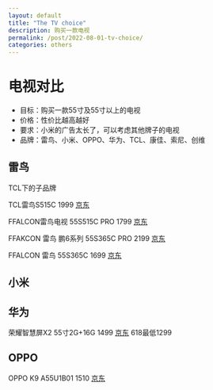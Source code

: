 ```yaml
---
layout: default
title: "The TV choice"
description: 购买一款电视
permalink: /post/2022-08-01-tv-choice/
categories: others
---
```


# 电视对比

- 目标：购买一款55寸及55寸以上的电视
- 价格：性价比越高越好
- 要求：小米的广告太长了，可以考虑其他牌子的电视
- 品牌：雷鸟、小米、OPPO、华为、TCL、康佳、索尼、创维

## 雷鸟

TCL下的子品牌

TCL雷鸟S515C	1999	[京东](https://item.jd.com/100007422085.html?cu=true&utm_source=www.linkstars.com&utm_medium=tuiguang&utm_campaign=t_1000089893_156_0_184__9c7593339f3075d7&utm_term=22dddfe358d64c05bd929107f3f3556d)

FFALCON雷鸟电视	55S515C	PRO	1799	[京东](https://item.jd.com/100020081628.html?cu=true&utm_source=www.linkstars.com&utm_medium=tuiguang&utm_campaign=t_1000089893_156_0_184__bbc3437d46ae04b0&utm_term=19e85c9e165749f8a15302beb6472d20)

FFAKCON 雷鸟	鹏6系列	55S365C PRO	2199	[京东](https://item.jd.com/100037564924.html?cu=true&utm_source=www.linkstars.com&utm_medium=tuiguang&utm_campaign=t_1000089893_156_0_184__a7da12ba051b3e4e&utm_term=540c1ceb86f7479fadc25564289887e1)

FFALCON	雷鸟	55S365C	1699	[京东](https://item.jd.com/100021446365.html?cu=true&utm_source=www.linkstars.com&utm_medium=tuiguang&utm_campaign=t_1000089893_156_0_184__4c2b1d584d12556f&utm_term=74dd9e6705f9434fa565d5c3cb370298#crumb-wrap)


## 小米


## 华为

荣耀智慧屏X2 55寸2G+16G	1499	[京东](https://item.jd.com/100027004906.html?cu=true&utm_source=www.linkstars.com&utm_medium=tuiguang&utm_campaign=t_1000089893_156_0_184__cf6d6efaf7d474e3&utm_term=ffb46ca38e574a99b188190a73ef7947)	618最低1299



## OPPO

OPPO K9	A55U1B01	1510	[京东](https://item.jd.com/100011212185.html?cu=true&utm_source=www.linkstars.com&utm_medium=tuiguang&utm_campaign=t_1000089893_156_0_184__43d068cc1b3884a5&utm_term=dc43b42b52e24f568db208ec7c4ad004)


